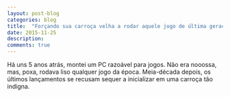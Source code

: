 ```yaml
---
layout: post-blog
categories: blog
title:  "Forçando sua carroça velha a rodar aquele jogo de última geração"
date: 2015-11-25
description: 
comments: true
---
```


<p class="intro">Há uns 5 anos atrás, montei um PC razoável para jogos. Não era nooossa, mas, poxa, rodava liso qualquer jogo da época. Meia-década depois, os últimos lançamentos se recusam sequer a inicializar em uma carroça tão indigna.
</p>